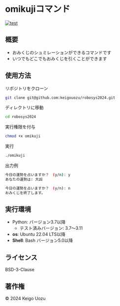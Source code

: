 # omikujiコマンド
[![test](https://github.com/keigouozu/robosys2024/actions/workflows/test_omikuji.yml/badge.svg)](https://github.com/keigouozu/robosys2024/actions/workflows/test_omikuji.yml)

## 概要
- おみくじのシュミレーションができるコマンドです
- いつでもどこでもおみくじを引くことができます

## 使用方法
リポジトリをクローン
```bash
git clone git@github.com:keigouozu/robosys2024.git
```
ディレクトリに移動
```bash
cd robosys2024 
```
実行権限を付与
```bash
chmod +x omikuji
```
実行
```bash
./omikuji
```
出力例
```bash
今日の運勢を占いますか？　(y/n): y
あなたの運勢は: 大凶
```
```bash
今日の運勢を占いますか？　(y/n): n
おみくじを終了します。
```

## 実行環境
- Python: バージョン3.7以降
  - テスト済みバージョン: 3.7～3.11
- **os**: Ubuntu 22.04 LTS以降
- **Shell**: Bash バージョン5.0以降

## ライセンス
BSD-3-Clause

## 著作権
© 2024 Keigo Uozu
